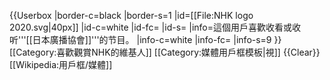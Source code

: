 {{Userbox
  |border-c=black
  |border-s=1
  |id=[[File:NHK logo 2020.svg|40px]]
  |id-c=white
  |id-fc=
  |id-s=
  |info=這個用戶喜歡收看或收听'''[[日本廣播協會]]'''的节目。
  |info-c=white
  |info-fc=
  |info-s=9
}}<includeonly>[[Category:喜歡觀賞NHK的維基人]]</includeonly><noinclude>
[[Category:媒體用戶框模板|視]]
</noinclude><noinclude>{{Clear}}[[Wikipedia:用戶框/媒體]]</noinclude>